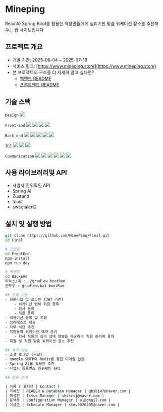 # Mineping
React와 Spring Boot를 활용한 
직장인들에게 심리기반 맞춤 워케이션 장소를 추천해주는 웹 사이트입니다


## 프로젝트 개요
- 개발 기간: 2025-06-04 ~ 2025-07-18
- 서비스 링크: [https://www.mineping.store](https://www.mineping.store)
- 본 프로젝트의 구조를 더 자세히 알고 싶다면?
    - [백엔드 README](./BACK.md)
    - [프론트엔드 README](./FRONT.md)

## 기술 스택
`Design`
<img src="https://img.shields.io/badge/Figma-FF4154?style=flat-square&logo=Figma&logoColor=white"/>

`Front-End`
<img src="https://img.shields.io/badge/React-61DAFB?style=flat-square&logo=React&logoColor=black"/>
<img src="https://img.shields.io/badge/styled--components-DB7093?style=flat-square&logo=styled-components&logoColor=white"/>
<img src="https://img.shields.io/badge/Axios-5A29E4?style=flat-square&logo=axios&logoColor=white"/>
<img src="https://img.shields.io/badge/React%20Hook%20Form-EC5990?style=flat-square&logo=reacthookform&logoColor=white"/>

[//]: # (<img src="https://img.shields.io/badge/Zustand-000000?style=flat-square&logoColor=white"/> <!-- 로고 없음 -->)


`Back-end`
<img src="https://img.shields.io/badge/Spring%20Boot-6DB33F?style=flat-square&logo=SpringBoot&logoColor=white"/>
<img src="https://img.shields.io/badge/JAVA-007396?style=flat-square&logo=Java&logoColor=white"/>
<img src="https://img.shields.io/badge/Redis-DC382D?style=flat-square&logo=Redis&logoColor=white"/>
<img src="https://img.shields.io/badge/MySQL-4479A1?style=flat-square&logo=MySQL&logoColor=white"/>
<img src="https://img.shields.io/badge/Postman-FF6C37?style=flat-square&logo=Postman&logoColor=white"/>

[//]: # (<img src="https://img.shields.io/badge/Spring%20AI-6DB33F?style=flat-square&logo=Spring&logoColor=white"/>)
[//]: # (<img src="https://img.shields.io/badge/JPA-6DB33F?style=flat-square&logo=Java&logoColor=white"/>)

`IDE`
<img src="https://img.shields.io/badge/Visual%20Studio%20Code-007ACC?style=flat-square&logo=visualstudiocode&logoColor=white"/>
<img src="https://img.shields.io/badge/IntelliJ%20IDEA-000000?style=flat-square&logo=intellijidea&logoColor=white"/>
<img src="https://img.shields.io/badge/Cursor-000000?style=flat-square&logo=Cursor&logoColor=white"/>

`Communication`
<img src="https://img.shields.io/badge/Notion-000000?style=flat-square&logo=Notion&logoColor=white"/>
<img src="https://img.shields.io/badge/GitHub-181717?style=flat-square&logo=GitHub&logoColor=white"/>
<img src="https://img.shields.io/badge/Discord-5865F2?style=flat-square&logo=Discord&logoColor=white"/>
<img src="https://img.shields.io/badge/Trello-0052CC?style=flat-square&logo=Trello&logoColor=white"/>
<img src="https://img.shields.io/badge/erdCloud-333333?style=flat-square&logo=cloud&logoColor=white"/>
<img src="https://img.shields.io/badge/Mermaid-ff3670?style=flat-square&logo=Mermaid&logoColor=white"/>

## 사용 라이브러리및 API
- 사업자 진위확인 API
- Spring AI
- Zustand
- toast
- sweetalert2

## 설치 및 실행 방법
```bash
git clone https://github.com/MinePing/Final.git
cd Final

# 프론트
cd FrontEnd
npm install
npm run dev

# 백엔드
cd BackEnd
리눅스/맥 : ./gradlew bootRun
윈도우 : gradlew.bat bootRun

## 주요 기능
- 회원가입 및 로그인 (JWT 기반)
    - 워케이션 업체 회원 등록
    - 회사 등록
    - 직원 등록
- 워케이션 등록 및 조회
- 심리테스트 제공
- 하루 식단 추천
- 직원들의 워케이션 예약 관리
    - 회사 직원의 심리 상태 정보를 제공하여 직원 관리에 용이
- 회원 및 직원 맞춤 워케이션 장소 추천

## 부가 기능
- 소셜 로그인 (구글)
- google SMTP와 Redis를 통한 이메일 인증
- Spring Ai를 활용한 추천
- 사업자 등록번호 진위확인 API

## 팀원 소개

| 이름 | 포지션 | Contact |
| 최예찬 | READER & DataBase Manager | qbsb147@naver.com |
| 최성진 | Issue Manager | skskcsj@naver.com |
| 윤택봉 | Configuration Manager | a1@gmail.com |
| 이상준 | Schedule Manager | steve020205@naver.com |
